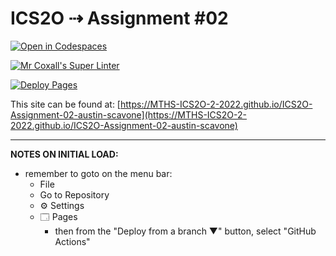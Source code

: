 # ICS2O ⇢ Assignment #02

[![Open in Codespaces](https://classroom.github.com/assets/launch-codespace-f4981d0f882b2a3f0472912d15f9806d57e124e0fc890972558857b51b24a6f9.svg)](https://classroom.github.com/open-in-codespaces?assignment_repo_id=10645347)

[![Mr Coxall's Super Linter](https://github.com/MTHS-ICS2O-2-2022/ICS2O-Assignment-02-austin-scavone/workflows/Mr%20Coxall's%20Super%20Linter/badge.svg)](https://github.com/MTHS-ICS2O-2-2022/ICS2O-Assignment-02-austin-scavone/actions)

[![Deploy Pages](https://github.com/MTHS-ICS2O-2-2022/ICS2O-Assignment-02-austin-scavone/workflows/Deploy%20Pages/badge.svg)](https://github.com/MTHS-ICS2O-2-2022/ICS2O-Assignment-02-austin-scavone/actions)

This site can be found at: [https://MTHS-ICS2O-2-2022.github.io/ICS2O-Assignment-02-austin-scavone](https://MTHS-ICS2O-2-2022.github.io/ICS2O-Assignment-02-austin-scavone)

---

**NOTES ON INITIAL LOAD:**
- remember to goto on the menu bar:
  - File
  - Go to Repository
  - ⚙ Settings
  - 🗔 Pages
    - then from the "Deploy from a branch ▼" button, select "GitHub Actions"
